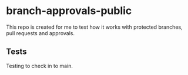 # branch-approvals-public
This repo is created for me to test how it works with protected branches, pull requests and approvals.

## Tests

Testing to check in to main.

